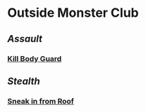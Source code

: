 # **Outside Monster Club**

## _Assault_

### [Kill Body Guard](alarm.md)

## _Stealth_

### [Sneak in from Roof](choose-path.md)